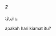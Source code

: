 ##### 2

<span class="ayah">مَا ٱلْحَآقَّةُ</span>

<span class="ayah_translation">apakah hari kiamat itu?</span>
